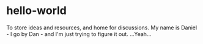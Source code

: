 # hello-world
To store ideas and resources, and home for discussions.
My name is Daniel - I go by Dan - and I'm just trying to figure it out.
...Yeah...
